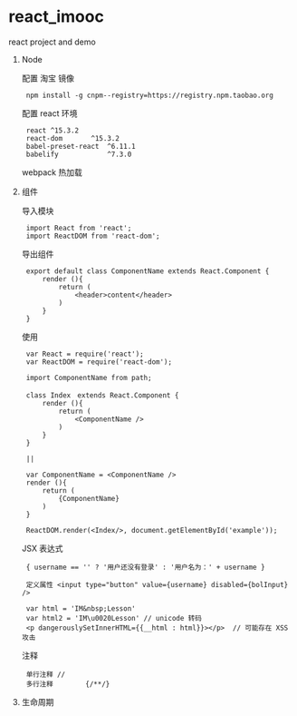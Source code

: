 # react_imooc
react project and demo

1. Node

    配置 淘宝 镜像

        npm install -g cnpm--registry=https://registry.npm.taobao.org

    配置 react 环境

        react ^15.3.2
        react-dom       ^15.3.2
        babel-preset-react  ^6.11.1
        babelify            ^7.3.0

    webpack 热加载

2. 组件

    导入模块

        import React from 'react';
        import ReactDOM from 'react-dom';

    导出组件

        export default class ComponentName extends React.Component {
            render (){
                return (
                    <header>content</header>
                )
            }
        }

    使用

        var React = require('react');
        var ReactDOM = require('react-dom');
        
        import ComponentName from path;
        
        class Index　extends React.Component {
            render (){
                return (
                    <ComponentName />
                )
            }
        }

        ||

        var ComponentName = <ComponentName />
        render (){
            return (
                {ComponentName}
            )
        }

        ReactDOM.render(<Index/>, document.getElementById('example'));

    JSX 表达式

        { username == '' ? '用户还没有登录' : '用户名为：' + username }

        定义属性 <input type="button" value={username} disabled={bolInput} />

        var html = 'IM&nbsp;Lesson'
        var html2 = 'IM\u0020Lesson' // unicode 转码      
        <p dangerouslySetInnerHTML={{__html : html}}></p>  // 可能存在 XSS 攻击

    注释

        单行注释 //
        多行注释        {/**/}

3. 生命周期

    